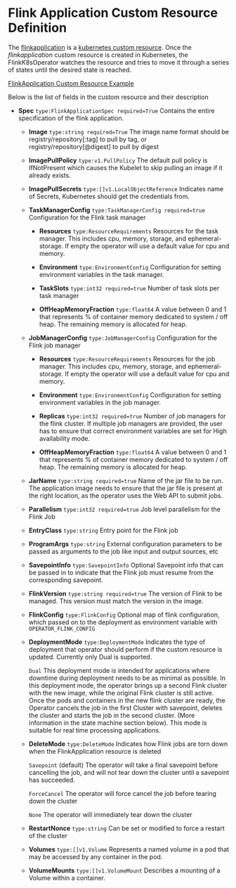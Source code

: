 # Flink Application Custom Resource Definition
The [flinkapplication](https://github.com/lyft/flinkk8soperator/blob/master/deploy/crd.yaml) is a [kubernetes custom resource](https://kubernetes.io/docs/concepts/extend-kubernetes/api-extension/custom-resources/). Once the *flinkapplication* custom resource is created in Kubernetes, the FlinkK8sOperator watches the resource and tries to move it through a series of states until the desired state is reached.

[FlinkApplication Custom Resource Example](https://github.com/lyft/flinkk8soperator/blob/master/examples/wordcount/flink-operator-custom-resource.yaml)

Below is the list of fields in the custom resource and their description

* **Spec** `type:FlinkApplicationSpec required=True`
  Contains the entire specification of the flink application.

  * **Image** `type:string required=True`
    The image name format should be registry/repository[:tag] to pull by tag, or registry/repository[@digest] to pull by digest

  * **ImagePullPolicy** `type:v1.PullPolicy`
    The default pull policy is IfNotPresent which causes the Kubelet to skip pulling an image if it already exists.

  * **ImagePullSecrets** `type:[]v1.LocalObjectReference`
    Indicates name of Secrets, Kubernetes should get the credentials from.

  * **TaskManagerConfig** `type:TaskManagerConfig required=true`
    Configuration for the Flink task manager

    * **Resources** `type:ResourceRequirements`
      Resources for the task manager. This includes cpu, memory, storage, and ephemeral-storage. If empty the operator will
      use a default value for cpu and memory.

    * **Environment** `type:EnvironmentConfig`
      Configuration for setting environment variables in the task manager.

    * **TaskSlots** `type:int32 required=true`
      Number of task slots per task manager

    * **OffHeapMemoryFraction** `type:float64`
      A value between 0 and 1 that represents % of container memory dedicated to system / off heap. The
      remaining memory is allocated for heap.

  * **JobManagerConfig** `type:JobManagerConfig`
    Configuration for the Flink job manager

    * **Resources** `type:ResourceRequirements`
      Resources for the job manager. This includes cpu, memory, storage, and ephemeral-storage. If empty the operator will
      use a default value for cpu and memory.

    * **Environment** `type:EnvironmentConfig`
      Configuration for setting environment variables in the job manager.

    * **Replicas** `type:int32 required=true`
      Number of job managers for the flink cluster. If multiple job managers are provided, the user has to ensure that
      correct environment variables are set for High availability mode.

    * **OffHeapMemoryFraction** `type:float64`
      A value between 0 and 1 that represents % of container memory dedicated to system / off heap. The
      remaining memory is allocated for heap.

  * **JarName** `type:string required=true`
    Name of the jar file to be run. The application image needs to ensure that the jar file is present at the right location, as
    the operator uses the Web API to submit jobs.

  * **Parallelism** `type:int32 required=true`
    Job level parallelism for the Flink Job

  * **EntryClass** `type:string`
    Entry point for the Flink job

  * **ProgramArgs** `type:string`
    External configuration parameters to be passed as arguments to the job like input and output sources, etc

  * **SavepointInfo** `type:SavepointInfo`
    Optional Savepoint info that can be passed in to indicate that the Flink job must resume from the corresponding savepoint.

  * **FlinkVersion** `type:string required=true`
    The version of Flink to be managed. This version must match the version in the image.

  * **FlinkConfig** `type:FlinkConfig`
    Optional map of flink configuration, which passed on to the deployment as environment variable with `OPERATOR_FLINK_CONFIG`

  * **DeploymentMode** `type:DeploymentMode`
    Indicates the type of deployment that operator should perform if the custom resource is updated. Currently only Dual is supported.

    `Dual` This deployment mode is intended for applications where downtime during deployment needs to be as minimal as possible. In this deployment mode, the operator brings up a second Flink cluster with the new image, while the original Flink cluster is still active. Once the pods and containers in the new flink cluster are ready, the Operator cancels the job in the first Cluster with savepoint, deletes the cluster and starts the job in the second cluster. (More information in the state machine section below). This mode is suitable for real time processing applications.

  * **DeleteMode** `type:DeleteMode`
    Indicates how Flink jobs are torn down when the FlinkApplication resource is deleted

    `Savepoint` (default) The operator will take a final savepoint before cancelling the job, and will not tear down the cluster until a savepoint has succeeded.

    `ForceCancel` The operator will force cancel the job before tearing down the cluster

    `None` The operator will immediately tear down the cluster

  * **RestartNonce** `type:string`
    Can be set or modified to force a restart of the cluster

  * **Volumes** `type:[]v1.Volume`
    Represents a named volume in a pod that may be accessed by any container in the pod.

  * **VolumeMounts** `type:[]v1.VolumeMount`
    Describes a mounting of a Volume within a container.
